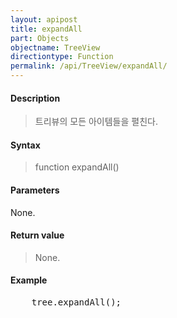 ```yaml
---
layout: apipost
title: expandAll
part: Objects
objectname: TreeView
directiontype: Function
permalink: /api/TreeView/expandAll/
---
```



#### Description

> 트리뷰의 모든 아이템들을 펼친다.

#### Syntax

> function expandAll()

#### Parameters

None.

#### Return value

> None.

#### Example

<pre class="prettyprint">
    tree.expandAll();
</pre>

